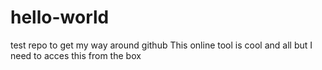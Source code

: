 # hello-world
test repo to get my way around github
This online tool is cool and all but I need to acces this from the box
